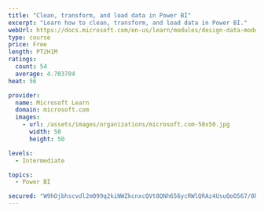 ```yaml
---
title: "Clean, transform, and load data in Power BI"
excerpt: "Learn how to clean, transform, and load data in Power BI."
webUrl: https://docs.microsoft.com/en-us/learn/modules/design-data-model-power-bi/
type: course
price: Free
length: PT2H1M
ratings:
  count: 54
  average: 4.703704
heat: 56

provider:
  name: Microsoft Learn
  domain: microsoft.com
  images:
    - url: /assets/images/organizations/microsoft.com-50x50.jpg
      width: 50
      height: 50

levels:
  - Intermediate

topics:
  - Power BI

secured: "W9hOjbhscvdl2m099q2kiNWZkcnxcQVt8QNh656ycRWlQRAz4UsuQoO567/0hLOj6rfbHXdsS8vanarpJ+y5ITvg9HuFsARii93DTaJ668iUZOlFmOI9dBb5r08u3gx9n1RX6PVgnURRmlMABl0S6nJVKOD19RAQ4NV/AXFyU+g0k9iDxcff3KrB5f4ivq5fPOSgWN5Kn/hyVvhS942RY+j0EJvoFgHn3QupA74Ocl1R7NMGyjGjnoDw8M3zoi8GKONx/jYwZzuo7u9rIyd+WH4EzR6BfKmhs10Y7n8ogLcH78h1MUbkBmiQ2CkFuKUp6Lihltbr8nkeRnRGbc8il0jsc86N+GUhvT7MhPrnYlKxtFwxIWBjJrEZ+SlZnnb0Px/PX9UzW+uENIprnhlEnw==;s7MW+Pe1ts4mdBvgguYrBQ=="
---
```


